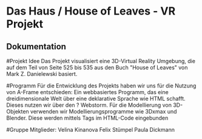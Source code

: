 # Das Haus / House of Leaves - VR Projekt
## Dokumentation

#Projekt Idee
Das Projekt visualisiert eine 3D-Virtual Reality Umgebung, die auf dem Teil von Seite 525 bis 535 aus den Buch "House of Leaves" 
von Mark Z. Danielewski basiert. 

#Programm
Für die Entwicklung des Projekts haben wir uns für die Nutzung von A-Frame entschieden:
Ein webbasiertes Programm, das eine dreidimensionale Welt über eine deklarative Sprache wie HTML schafft.
Dieses nutzen wir über den ? Webstorm.
Für die Modellierung von 3D-Objekten verwenden wir Modellierungsprogramme wie 3Dxmax und Blender. Diese werden mittels Tags im HTML-Code 
eingebunden

#Gruppe
Mitglieder:
Velina Kinanova
Felix Stümpel
Paula Dickmann




